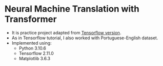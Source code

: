 # Neural Machine Translation with Transformer

- It is practice project adapted from [Tensorflow version](https://www.tensorflow.org/text/tutorials/transformer).
- As in Tensorflow tutorial, I also worked with Portuguese-English dataset.
- Implemented using:
  - Python 3.10.6
  - Tensorflow 2.11.0
  - Matplotlib 3.6.3
